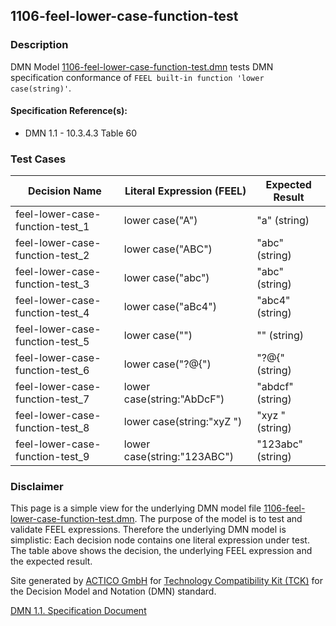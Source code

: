 1106-feel-lower-case-function-test
--------------------

### Description ###

DMN Model [1106-feel-lower-case-function-test.dmn](./1106-feel-lower-case-function-test.dmn) tests DMN specification conformance of `FEEL built-in function 'lower case(string)'`.

#### Specification Reference(s): ####
 * DMN 1.1 - 10.3.4.3 Table 60

### Test Cases ###

|Decision Name| Literal Expression (FEEL) | Expected Result|
|-------------|-------------------------- |----------------|
|feel-lower-case-function-test_1|lower case("A")|"a" (string)|
|feel-lower-case-function-test_2|lower case("ABC")|"abc" (string)|
|feel-lower-case-function-test_3|lower case("abc")|"abc" (string)|
|feel-lower-case-function-test_4|lower case("aBc4")|"abc4" (string)|
|feel-lower-case-function-test_5|lower case("")|"" (string)|
|feel-lower-case-function-test_6|lower case("?@{")|"?@{" (string)|
|feel-lower-case-function-test_7|lower case(string:"AbDcF")|"abdcf" (string)|
|feel-lower-case-function-test_8|lower case(string:"xyZ ")|"xyz " (string)|
|feel-lower-case-function-test_9|lower case(string:"123ABC")|"123abc" (string)|

         

### Disclaimer ###
This page is a simple view for the underlying DMN model file [1106-feel-lower-case-function-test.dmn](./1106-feel-lower-case-function-test.dmn).
The purpose of the model is to test and validate FEEL expressions. Therefore the underlying DMN model is simplistic:
Each decision node contains one literal expression under test. The table above shows the decision, the underlying FEEL expression and the expected result.

Site generated by [ACTICO GmbH](https://actico.com) for [Technology Compatibility Kit (TCK)](https://dmn-tck.github.io/tck/) for the Decision Model and Notation (DMN) standard.

[DMN 1.1. Specification Document](http://www.omg.org/spec/DMN/1.1/) 
  